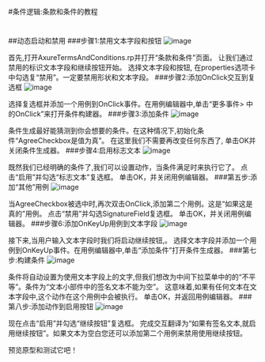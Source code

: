 #条件逻辑:条款和条件的教程
#
#
##动态启动和禁用
###步骤1:禁用文本字段和按钮
![image](https://raw.githubusercontent.com/jikexueyuanwiki/axure/master/images/advanced-conditional-logic-terms-and-conditions-tutorial1.png)

首先,打开AxureTermsAndConditions.rp并打开“条款和条件”页面。
让我们通过禁用的标识文本字段和继续按钮开始。
选择文本字段和按钮,
在properties选项卡中勾选复“禁用”。一定要禁用形状和文本字段。
###步骤2:添加OnClick交互到复选框
![image](https://raw.githubusercontent.com/jikexueyuanwiki/axure/master/images/advanced-conditional-logic-terms-and-conditions-tutorial2.png)

选择复选框并添加一个用例到OnClick事件。在用例编辑器中,单击“更多事件> 中的OnClick”来打开条件构建器。
###步骤3:添加条件
![image](https://raw.githubusercontent.com/jikexueyuanwiki/axure/master/images/advanced-conditional-logic-terms-and-conditions-tutorial3.png)

条件生成最好能猜测到你会想要的条件。在这种情况下,初始化条件“AgreeCheckbox是值为真”。
在这里我们不需要再改变任何东西了,
单击OK并关闭条件生成器。
###步骤4:启用标志文本
![image](https://raw.githubusercontent.com/jikexueyuanwiki/axure/master/images/advanced-conditional-logic-terms-and-conditions-tutorial4.png)

既然我们已经明确的条件了,我们可以设置动作，当条件满足时来执行它了。
点击“启用”并勾选“标志文本”复选框。
单击OK，并关闭用例编辑器。
###第五步:添加“其他”用例
![image](https://raw.githubusercontent.com/jikexueyuanwiki/axure/master/images/advanced-conditional-logic-terms-and-conditions-tutorial5.png)

当AgreeCheckbox被选中时,再次双击OnClick,添加第二个用例。这是“如果这是真的”用例。
点击“禁用”并勾选SignatureField复选框。
单击OK，并关闭用例编辑器。
###步骤6:添加OnKeyUp用例到文本字段
![image](https://raw.githubusercontent.com/jikexueyuanwiki/axure/master/images/advanced-conditional-logic-terms-and-conditions-tutorial6.png)

接下来,当用户输入文本字段时我们将启动继续按钮,。
选择文本字段并添加一个用例到OnKeyUp事件。在用例编辑器中,单击“添加条件”打开条件生成器。
###第七步:构建条件
![image](https://raw.githubusercontent.com/jikexueyuanwiki/axure/master/images/advanced-conditional-logic-terms-and-conditions-tutorial7.png)

条件将自动设置为使用文本字段上的文字,但我们想改为中间下拉菜单中的的“不平等”。条件为“文本小部件中的签名文本不能为空”。
这意味着,如果有任何文本在文本字段中,这个动作在这个用例中会被执行。
单击OK，并返回用例编辑器。
###第八步:添加动作到启用按钮
![image](https://raw.githubusercontent.com/jikexueyuanwiki/axure/master/images/advanced-conditional-logic-terms-and-conditions-tutorial8.png)

现在点击“启用”并勾选“继续按钮”复选框。
完成交互翻译为“如果有签名文本,就启用继续按钮”。如果文本为空白您还可以添加第二个用例来禁用使用继续按钮。


预览原型和测试它吧！